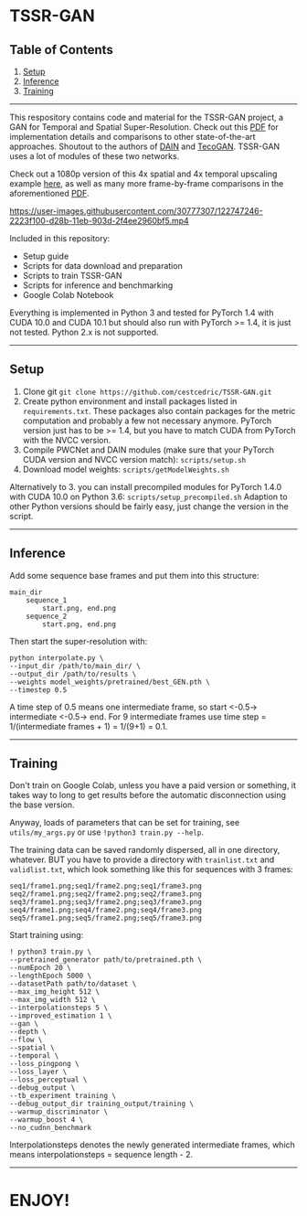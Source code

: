 # TSSR-GAN

## Table of Contents

1. [Setup](#Setup)
1. [Inference](#Inference)
1. [Training](#Training)

----


This respository contains code and material for the TSSR-GAN project, a GAN for Temporal and Spatial Super-Resolution.
Check out this [PDF](https://www.dropbox.com/s/auu4l91ha7huv66/Masterarbeit.pdf?dl=0) for implementation details and comparisons to other state-of-the-art approaches.
Shoutout to the authors of [DAIN](https://github.com/baowenbo/DAIN) and [TecoGAN](https://github.com/thunil/TecoGAN).
TSSR-GAN uses a lot of modules of these two networks.


Check out a 1080p version of this 4x spatial and 4x temporal upscaling example [here](https://www.dropbox.com/s/7l0wptqp0uy1noz/Comparison1080.mp4?dl=0), as well as many more frame-by-frame comparisons in the aforementioned [PDF](https://www.dropbox.com/s/auu4l91ha7huv66/Masterarbeit.pdf?dl=0).

https://user-images.githubusercontent.com/30777307/122747246-2223f100-d28b-11eb-903d-2f4ee2960bf5.mp4

Included in this repository:

- Setup guide
- Scripts for data download and preparation
- Scripts to train TSSR-GAN
- Scripts for inference and benchmarking
- Google Colab Notebook

Everything is implemented in Python 3 and tested for PyTorch 1.4 with CUDA 10.0 and CUDA 10.1 but should also run with PyTorch >= 1.4, it is just not tested. Python 2.x is not supported.

----


## Setup

1. Clone git `git clone https://github.com/cestcedric/TSSR-GAN.git`
2. Create python environment and install packages listed in `requirements.txt`. These packages also contain packages for the metric computation and probably a few not necessary anymore. PyTorch version just has to be >= 1.4, but you have to match CUDA from PyTorch with the NVCC version.
3. Compile PWCNet and DAIN modules (make sure that your PyTorch CUDA version and NVCC version match): `scripts/setup.sh`
4. Download model weights: `scripts/getModelWeights.sh`

Alternatively to 3. you can install precompiled modules for PyTorch 1.4.0 with CUDA 10.0 on Python 3.6: `scripts/setup_precompiled.sh`
Adaption to other Python versions should be fairly easy, just change the version in the script.

----


## Inference

Add some sequence base frames and put them into this structure:
```
main_dir
    sequence_1
        start.png, end.png
    sequence_2
        start.png, end.png
```

Then start the super-resolution with:
```
python interpolate.py \
--input_dir /path/to/main_dir/ \
--output_dir /path/to/results \
--weights model_weights/pretrained/best_GEN.pth \
--timestep 0.5
```

A time step of 0.5 means one intermediate frame, so start <-0.5-> intermediate <-0.5-> end. For 9 intermediate frames use time step = 1/(intermediate frames + 1) = 1/(9+1) = 0.1.

----


## Training

Don't train on Google Colab, unless you have a paid version or something, it takes way to long to get results before the automatic disconnection using the base version.

Anyway, loads of parameters that can be set for training, see `utils/my_args.py` or use `!python3 train.py --help`.

The training data can be saved randomly dispersed, all in one directory, whatever. BUT you have to provide a directory with `trainlist.txt` and `validlist.txt`, which look something like this for sequences with 3 frames:
```
seq1/frame1.png;seq1/frame2.png;seq1/frame3.png
seq2/frame1.png;seq2/frame2.png;seq2/frame3.png
seq3/frame1.png;seq3/frame2.png;seq3/frame3.png
seq4/frame1.png;seq4/frame2.png;seq4/frame3.png
seq5/frame1.png;seq5/frame2.png;seq5/frame3.png
```

Start training using:
```
! python3 train.py \
--pretrained_generator path/to/pretrained.pth \
--numEpoch 20 \
--lengthEpoch 5000 \
--datasetPath path/to/dataset \
--max_img_height 512 \
--max_img_width 512 \
--interpolationsteps 5 \
--improved_estimation 1 \
--gan \
--depth \
--flow \
--spatial \
--temporal \
--loss_pingpong \
--loss_layer \
--loss_perceptual \
--debug_output \
--tb_experiment training \
--debug_output_dir training_output/training \
--warmup_discriminator \
--warmup_boost 4 \
--no_cudnn_benchmark
```

Interpolationsteps denotes the newly generated intermediate frames, which means interpolationsteps = sequence length - 2.

----


# ENJOY!
